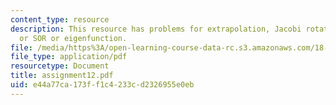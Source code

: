 ```yaml
---
content_type: resource
description: This resource has problems for extrapolation, Jacobi rotations, and Gauss-Seidel
  or SOR or eigenfunction.
file: /media/https%3A/open-learning-course-data-rc.s3.amazonaws.com/18-330-introduction-to-numerical-analysis-spring-2004/e44a77ca173ff1c4233cd2326955e0eb_assignment12.pdf
file_type: application/pdf
resourcetype: Document
title: assignment12.pdf
uid: e44a77ca-173f-f1c4-233c-d2326955e0eb
---
```

